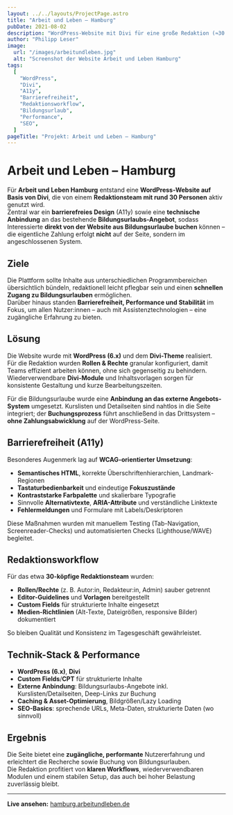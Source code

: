 ```yaml
---
layout: ../../layouts/ProjectPage.astro
title: "Arbeit und Leben – Hamburg"
pubDate: 2021-08-02
description: "WordPress-Website mit Divi für eine große Redaktion (≈30 Redakteur:innen) – mit Anbindung an das Bildungsurlaubs-Angebot und besonderem Fokus auf Barrierefreiheit."
author: "Philipp Leser"
image:
  url: "/images/arbeitundleben.jpg"
  alt: "Screenshot der Website Arbeit und Leben Hamburg"
tags:
  [
    "WordPress",
    "Divi",
    "A11y",
    "Barrierefreiheit",
    "Redaktionsworkflow",
    "Bildungsurlaub",
    "Performance",
    "SEO",
  ]
pageTitle: "Projekt: Arbeit und Leben – Hamburg"
---
```


# Arbeit und Leben – Hamburg

Für **Arbeit und Leben Hamburg** entstand eine **WordPress-Website auf Basis von Divi**, die von einem **Redaktionsteam mit rund 30 Personen** aktiv genutzt wird.  
Zentral war ein **barrierefreies Design** (A11y) sowie eine **technische Anbindung** an das bestehende **Bildungsurlaubs-Angebot**, sodass Interessierte **direkt von der Website aus Bildungsurlaube buchen** können – die eigentliche Zahlung erfolgt **nicht** auf der Seite, sondern im angeschlossenen System.

## Ziele

Die Plattform sollte Inhalte aus unterschiedlichen Programmbereichen übersichtlich bündeln, redaktionell leicht pflegbar sein und einen **schnellen Zugang zu Bildungsurlauben** ermöglichen.  
Darüber hinaus standen **Barrierefreiheit, Performance und Stabilität** im Fokus, um allen Nutzer:innen – auch mit Assistenztechnologien – eine zugängliche Erfahrung zu bieten.

## Lösung

Die Website wurde mit **WordPress (6.x)** und dem **Divi-Theme** realisiert.  
Für die Redaktion wurden **Rollen & Rechte** granular konfiguriert, damit Teams effizient arbeiten können, ohne sich gegenseitig zu behindern. Wiederverwendbare **Divi-Module** und Inhaltsvorlagen sorgen für konsistente Gestaltung und kurze Bearbeitungszeiten.

Für die Bildungsurlaube wurde eine **Anbindung an das externe Angebots-System** umgesetzt. Kurslisten und Detailseiten sind nahtlos in die Seite integriert; der **Buchungsprozess** führt anschließend in das Drittsystem – **ohne Zahlungsabwicklung** auf der WordPress-Seite.

## Barrierefreiheit (A11y)

Besonderes Augenmerk lag auf **WCAG-orientierter Umsetzung**:

- **Semantisches HTML**, korrekte Überschriftenhierarchien, Landmark-Regionen
- **Tastaturbedienbarkeit** und eindeutige **Fokuszustände**
- **Kontraststarke Farbpalette** und skalierbare Typografie
- Sinnvolle **Alternativtexte**, **ARIA-Attribute** und verständliche Linktexte
- **Fehlermeldungen** und Formulare mit Labels/Deskriptoren

Diese Maßnahmen wurden mit manuellem Testing (Tab-Navigation, Screenreader-Checks) und automatisierten Checks (Lighthouse/WAVE) begleitet.

## Redaktionsworkflow

Für das etwa **30-köpfige Redaktionsteam** wurden:

- **Rollen/Rechte** (z. B. Autor:in, Redakteur:in, Admin) sauber getrennt
- **Editor-Guidelines** und **Vorlagen** bereitgestellt
- **Custom Fields** für strukturierte Inhalte eingesetzt
- **Medien-Richtlinien** (Alt-Texte, Dateigrößen, responsive Bilder) dokumentiert

So bleiben Qualität und Konsistenz im Tagesgeschäft gewährleistet.

## Technik-Stack & Performance

- **WordPress (6.x)**, **Divi**
- **Custom Fields**/**CPT** für strukturierte Inhalte
- **Externe Anbindung**: Bildungsurlaubs-Angebote inkl. Kurslisten/Detailseiten, Deep-Links zur Buchung
- **Caching & Asset-Optimierung**, Bildgrößen/Lazy Loading
- **SEO-Basics**: sprechende URLs, Meta-Daten, strukturierte Daten (wo sinnvoll)

## Ergebnis

Die Seite bietet eine **zugängliche, performante** Nutzererfahrung und erleichtert die Recherche sowie Buchung von Bildungsurlauben.  
Die Redaktion profitiert von **klaren Workflows**, wiederverwendbaren Modulen und einem stabilen Setup, das auch bei hoher Belastung zuverlässig bleibt.

---

**Live ansehen:** [hamburg.arbeitundleben.de](https://hamburg.arbeitundleben.de/)
